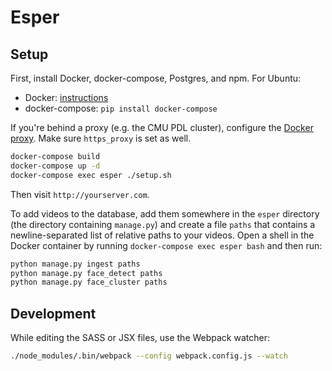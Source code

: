 # Esper

## Setup
First, install Docker, docker-compose, Postgres, and npm. For Ubuntu:
* Docker: [instructions](https://docs.docker.com/engine/installation/linux/ubuntu/#prerequisites)
* docker-compose: `pip install docker-compose`

If you're behind a proxy (e.g. the CMU PDL cluster), configure the [Docker proxy](https://docs.docker.com/engine/admin/systemd/#http-proxy). Make sure `https_proxy` is set as well.

```bash
docker-compose build
docker-compose up -d
docker-compose exec esper ./setup.sh
```

Then visit `http://yourserver.com`.

To add videos to the database, add them somewhere in the `esper` directory (the directory containing `manage.py`) and create a file `paths` that contains a newline-separated list of relative paths to your videos. Open a shell in the Docker container by running `docker-compose exec esper bash` and then run:

```bash
python manage.py ingest paths
python manage.py face_detect paths
python manage.py face_cluster paths
```

## Development
While editing the SASS or JSX files, use the Webpack watcher:
```bash
./node_modules/.bin/webpack --config webpack.config.js --watch
```

